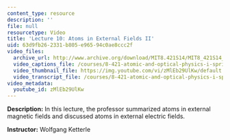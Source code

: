 ```yaml
---
content_type: resource
description: ''
file: null
resourcetype: Video
title: 'Lecture 10: Atoms in External Fields II'
uid: 63d9fb26-2331-b805-e965-94c0ae8ccc2f
video_files:
  archive_url: http://www.archive.org/download/MIT8.421S14/MIT8_421S14_lec10_300k.mp4
  video_captions_file: /courses/8-421-atomic-and-optical-physics-i-spring-2014/bdad0c3b3e94514298cbce508855dd9d_zMlEb29UlKw.vtt
  video_thumbnail_file: https://img.youtube.com/vi/zMlEb29UlKw/default.jpg
  video_transcript_file: /courses/8-421-atomic-and-optical-physics-i-spring-2014/c1788b99f1307798db8cdba617b559ba_zMlEb29UlKw.pdf
video_metadata:
  youtube_id: zMlEb29UlKw
---
```


**Description:** In this lecture, the professor summarized atoms in external magnetic fields and discussed atoms in external electric fields.

**Instructor:** Wolfgang Ketterle